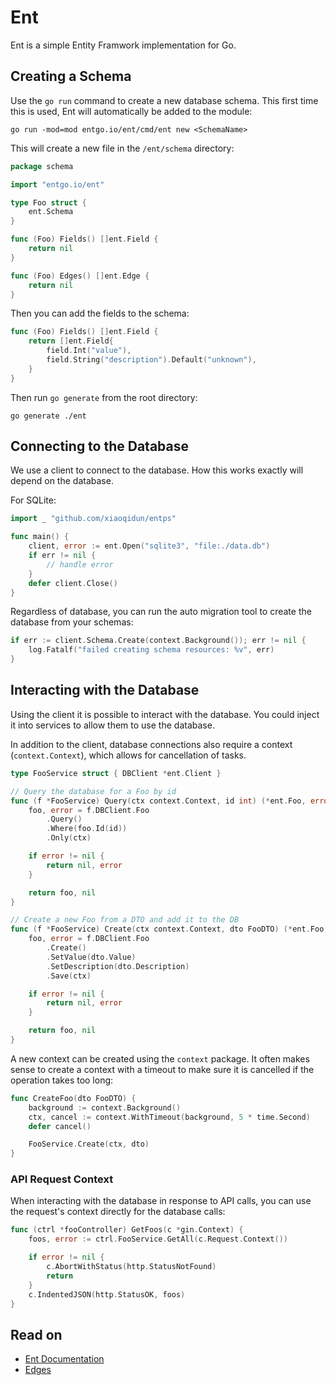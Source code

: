 # Ent
Ent is a simple Entity Framwork implementation for Go.

## Creating a Schema
Use the `go run` command to create a new database schema. This first time this is used, Ent will automatically be added to the module:
```
go run -mod=mod entgo.io/ent/cmd/ent new <SchemaName>
```

This will create a new file in the `/ent/schema` directory:
```go
package schema

import "entgo.io/ent"

type Foo struct {
    ent.Schema
}

func (Foo) Fields() []ent.Field {
    return nil
}

func (Foo) Edges() []ent.Edge {
    return nil
}
```

Then you can add the fields to the schema:
```go
func (Foo) Fields() []ent.Field {
    return []ent.Field{
        field.Int("value"),
        field.String("description").Default("unknown"),
    }
}
```

Then run `go generate` from the root directory:
```
go generate ./ent
```

## Connecting to the Database
We use a client to connect to the database. How this works exactly will depend on the database.

For SQLite:
```go
import _ "github.com/xiaoqidun/entps"

func main() {
    client, error := ent.Open("sqlite3", "file:./data.db")
    if err != nil {
        // handle error
    }
    defer client.Close()
}
```

Regardless of database, you can run the auto migration tool to create the database from your schemas:
```go
if err := client.Schema.Create(context.Background()); err != nil {
    log.Fatalf("failed creating schema resources: %v", err)
}
```

## Interacting with the Database
Using the client it is possible to interact with the database. You could inject it into services to allow them to use the database.

In addition to the client, database connections also require a context (`context.Context`), which allows for cancellation of tasks. 

```go
type FooService struct { DBClient *ent.Client }

// Query the database for a Foo by id
func (f *FooService) Query(ctx context.Context, id int) (*ent.Foo, error) {
    foo, error = f.DBClient.Foo
        .Query()
        .Where(foo.Id(id))
        .Only(ctx)

    if error != nil {
        return nil, error
    }

    return foo, nil
}

// Create a new Foo from a DTO and add it to the DB
func (f *FooService) Create(ctx context.Context, dto FooDTO) (*ent.Foo, error) {
    foo, error = f.DBClient.Foo
        .Create()
        .SetValue(dto.Value)
        .SetDescription(dto.Description)
        .Save(ctx)

    if error != nil {
        return nil, error
    }

    return foo, nil
}
```

A new context can be created using the `context` package. It often makes sense to create a context with a timeout to make sure it is cancelled if the operation takes too long:
```go
func CreateFoo(dto FooDTO) {
    background := context.Background()
	ctx, cancel := context.WithTimeout(background, 5 * time.Second)
	defer cancel()

    FooService.Create(ctx, dto)
}
```

### API Request Context
When interacting with the database in response to API calls, you can use the request's context directly for the database calls:
```go
func (ctrl *fooController) GetFoos(c *gin.Context) {
	foos, error := ctrl.FooService.GetAll(c.Request.Context())

	if error != nil {
		c.AbortWithStatus(http.StatusNotFound)
		return
	}
	c.IndentedJSON(http.StatusOK, foos)
}
```

## Read on
- [Ent Documentation](https://entgo.io/docs/getting-started)
- [Edges](./edges.md)